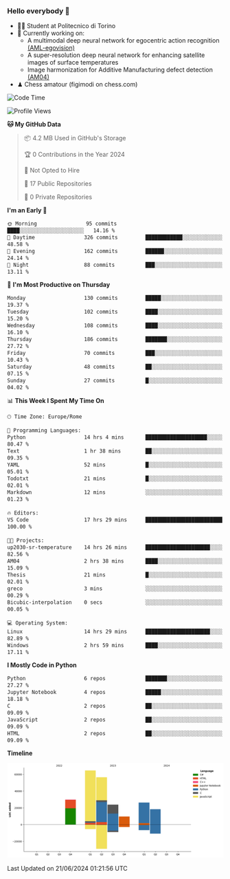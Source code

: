 ### Hello everybody 👋
- 🧑‍🎓 Student at Politecnico di Torino
- 🤖 Currently working on:
  - A multimodal deep neural network for egocentric action recognition [(AML-egovision)](https://github.com/figimodi/AML-egovision)
  - A super-resolution deep neural network for enhancing satellite images of surface temperatures
  - Image harmonization for Additive Manufacturing defect detection [(AM04)](https://github.com/figimodi/AM04)
- ♟ Chess amatour (figimodi on chess.com)

<!--
[![Figimodi's GitHub stats](https://github-readme-stats.vercel.app/api?username=figimodi&rank_icon=github&show_icons=true&include_all_commits=true)](https://github.com/figimodi/github-readme-stats)

![Top Langs](https://github-readme-stats.vercel.app/api/top-langs/?username=figimodi&layout=compact&)

[![Figimodi's WakaTime stats](https://github-readme-stats.vercel.app/api/wakatime?username=figimodi)](https://github.com/figimodi/github-readme-stats)
-->

<!--START_SECTION:waka-->
![Code Time](http://img.shields.io/badge/Code%20Time-192%20hrs%2015%20mins-blue)

![Profile Views](http://img.shields.io/badge/Profile%20Views-0-blue)

**🐱 My GitHub Data** 

> 📦 4.2 MB Used in GitHub's Storage 
 > 
> 🏆 0 Contributions in the Year 2024
 > 
> 🚫 Not Opted to Hire
 > 
> 📜 17 Public Repositories 
 > 
> 🔑 0 Private Repositories 
 > 
**I'm an Early 🐤** 

```text
🌞 Morning                95 commits          ████░░░░░░░░░░░░░░░░░░░░░   14.16 % 
🌆 Daytime                326 commits         ████████████░░░░░░░░░░░░░   48.58 % 
🌃 Evening                162 commits         ██████░░░░░░░░░░░░░░░░░░░   24.14 % 
🌙 Night                  88 commits          ███░░░░░░░░░░░░░░░░░░░░░░   13.11 % 
```
📅 **I'm Most Productive on Thursday** 

```text
Monday                   130 commits         █████░░░░░░░░░░░░░░░░░░░░   19.37 % 
Tuesday                  102 commits         ████░░░░░░░░░░░░░░░░░░░░░   15.20 % 
Wednesday                108 commits         ████░░░░░░░░░░░░░░░░░░░░░   16.10 % 
Thursday                 186 commits         ███████░░░░░░░░░░░░░░░░░░   27.72 % 
Friday                   70 commits          ███░░░░░░░░░░░░░░░░░░░░░░   10.43 % 
Saturday                 48 commits          ██░░░░░░░░░░░░░░░░░░░░░░░   07.15 % 
Sunday                   27 commits          █░░░░░░░░░░░░░░░░░░░░░░░░   04.02 % 
```


📊 **This Week I Spent My Time On** 

```text
🕑︎ Time Zone: Europe/Rome

💬 Programming Languages: 
Python                   14 hrs 4 mins       ████████████████████░░░░░   80.47 % 
Text                     1 hr 38 mins        ██░░░░░░░░░░░░░░░░░░░░░░░   09.35 % 
YAML                     52 mins             █░░░░░░░░░░░░░░░░░░░░░░░░   05.01 % 
Todotxt                  21 mins             █░░░░░░░░░░░░░░░░░░░░░░░░   02.01 % 
Markdown                 12 mins             ░░░░░░░░░░░░░░░░░░░░░░░░░   01.23 % 

🔥 Editors: 
VS Code                  17 hrs 29 mins      █████████████████████████   100.00 % 

🐱‍💻 Projects: 
up2030-sr-temperature    14 hrs 26 mins      █████████████████████░░░░   82.56 % 
AM04                     2 hrs 38 mins       ████░░░░░░░░░░░░░░░░░░░░░   15.09 % 
Thesis                   21 mins             █░░░░░░░░░░░░░░░░░░░░░░░░   02.01 % 
greco                    3 mins              ░░░░░░░░░░░░░░░░░░░░░░░░░   00.29 % 
Bicubic-interpolation    0 secs              ░░░░░░░░░░░░░░░░░░░░░░░░░   00.05 % 

💻 Operating System: 
Linux                    14 hrs 29 mins      █████████████████████░░░░   82.89 % 
Windows                  2 hrs 59 mins       ████░░░░░░░░░░░░░░░░░░░░░   17.11 % 
```

**I Mostly Code in Python** 

```text
Python                   6 repos             ███████░░░░░░░░░░░░░░░░░░   27.27 % 
Jupyter Notebook         4 repos             █████░░░░░░░░░░░░░░░░░░░░   18.18 % 
C                        2 repos             ██░░░░░░░░░░░░░░░░░░░░░░░   09.09 % 
JavaScript               2 repos             ██░░░░░░░░░░░░░░░░░░░░░░░   09.09 % 
HTML                     2 repos             ██░░░░░░░░░░░░░░░░░░░░░░░   09.09 % 
```



**Timeline**

![Lines of Code chart](https://raw.githubusercontent.com/figimodi/figimodi/main/assets/bar_graph.png)


 Last Updated on 21/06/2024 01:21:56 UTC
<!--END_SECTION:waka-->

<!--
**figimodi/figimodi** is a ✨ _special_ ✨ repository because its `README.md` (this file) appears on your GitHub profile.

Here are some ideas to get you started:

- 🔭 I’m currently working on ...
- 🌱 I’m currently learning ...
- 👯 I’m looking to collaborate on ...
- 🤔 I’m looking for help with ...
- 💬 Ask me about ...
- 📫 How to reach me: ...
- 😄 Pronouns: ...
- ⚡ Fun fact: ...
-->
